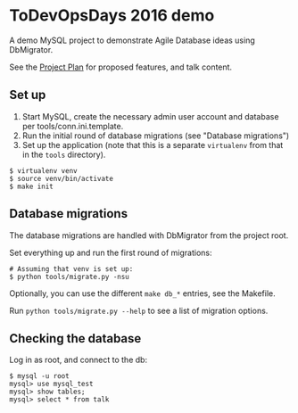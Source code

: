 # ToDevOpsDays 2016 demo

A demo MySQL project to demonstrate Agile Database ideas using
DbMigrator.

See the [Project Plan](./project_plan.md) for proposed features, and
talk content.

## Set up

1. Start MySQL, create the necessary admin user account and database
per tools/conn.ini.template.
2. Run the initial round of database migrations (see "Database migrations")
3. Set up the application (note that this is a separate `virtualenv`
from that in the `tools` directory).

```
$ virtualenv venv
$ source venv/bin/activate
$ make init
```

## Database migrations

The database migrations are handled with DbMigrator from the project root.

Set everything up and run the first round of migrations:

```
# Assuming that venv is set up:
$ python tools/migrate.py -nsu
```

Optionally, you can use the different `make db_*` entries, see the Makefile.

Run `python tools/migrate.py --help` to see a list of migration options.


## Checking the database

Log in as root, and connect to the db:

```
$ mysql -u root
mysql> use mysql_test
mysql> show tables;
mysql> select * from talk
```
